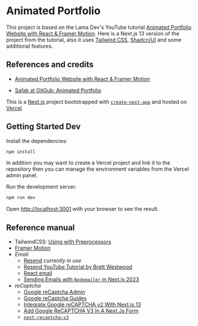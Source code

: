 # Animated Portfolio

This project is based on the Lama Dev's YouTube tutorial [Animated Portfolio Website with React & Framer Motion](https://youtu.be/CHGHuF24Cjw?si=2nGDLPBEXwe-Wr1o). Here is a Next.js 13 version of the project from the tutorial, also it uses [Tailwind CSS](https://tailwindcss.com/), [Shadcn/UI](https://ui.shadcn.com/) and some additional features.

## References and credits

- [Animated Portfolio Website with React & Framer Motion](https://youtu.be/CHGHuF24Cjw?si=2nGDLPBEXwe-Wr1o)

- [Safak at GitGub: Animated Portfolio](https://github.com/safak/animated-portfolio/tree/starter)

This is a [Next.js](https://nextjs.org/) project bootstrapped with [`create-next-app`](https://github.com/vercel/next.js/tree/canary/packages/create-next-app) and hosted on [Vercel](https://vercel.com/).

## Getting Started Dev

Install the dependencies:

```bash
npm install
```

In addition you may want to create a Vercel project and link it to the repository then you can manage the environment variables from the Vercel admin panel.

Run the development server:

```bash
npm run dev
```

Open [http://localhost:3001](http://localhost:3001) with your browser to see the result.

## Reference manual

- TailwindCSS: [Using with Preprocessors](vscodethemes.com/e/juliettepretot.lucy-vscode/lucy?language=javascript)
- [Framer Motion](https://www.framer.com/)
- *Email*
  - [Resend](https://resend.com/) *currently in use*
  - [Resend YouTube Tutorial by Brett Westwood](https://youtu.be/T2xaiw7VK4A?si=KiKDXDtTiagPNbzv)
  - [React email](https://react.email/docs/introduction)
  - [Sending Emails with `Nodemailer` in Next.js 2023](https://javascript.plainenglish.io/sending-emails-with-nodemailer-in-next-js-ccada06abfc9)
- *reCaptcha*
  - [Google reCaptcha Admin](https://www.google.com/recaptcha/admin/)
  - [Google reCaptcha Guides](https://developers.google.com/recaptcha/docs/v3)
  - [Integrate Google reCAPTCHA v2 With Next.js 13](https://medium.com/@danielcracbusiness/integrate-google-recaptcha-v2-with-next-js-13-in-under-10-minutes-f25a286bb19e)
  - [Add Google ReCAPTCHA V3 In A Next.Js Form](https://www.techomoro.com/how-to-add-google-recaptcha-v3-in-a-next-js-form/)
  - [`next-recaptcha-v3`](https://www.npmjs.com/package/next-recaptcha-v3)
